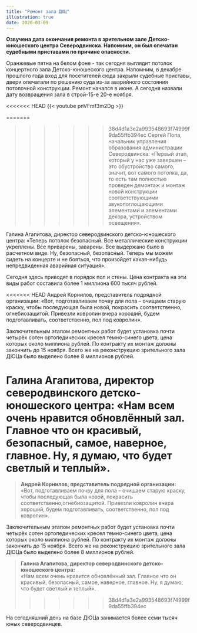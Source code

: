 ```yaml
---
title: "Ремонт зала ДЮЦ"
illustration: true
date: 2020-03-09
---
```


**Озвучена дата окончания ремонта в зрительном зале Детско-юношеского центра Северодвинска. Напомним, он был опечатан судебными приставами по причине опасности.**

<!--more-->

Оранжевые пятна на белом фоне - так сегодня выглядит потолок концертного зала Детско-юношеского центра. Напомним, в декабре прошлого года вход для посетителей сюда закрыли судебные приставы, двери опечатали по решению суда из-за аварийного состояния потолочной конструкции. Ремонт начался в июне. А сегодня назвали дату возвращения зала в строй-15-е 20-е ноября.

<<<<<<< HEAD
{{< youtube pnVFmf3m2Dg >}}

=======
>>>>>>> 38d4d1a3e2a993548693f74999f9da55ffb394ec
Сергей Попа, начальник управления образования администрации Северодвинска:
«Первый этап, который у нас уже завершен – это обустройство самого, значит, вот самого потолка, да, то есть там полностью проведен демонтаж и монтаж новой конструкции соответствующими звукопоглощающими элементами и элементами декора, устройством освещения».

Галина Агапитова, директор северодвинского детско-юношеского центра:
«Теперь потолок безопасный. Все металлические конструкции укреплены. Все приварены, заварены. Все выдержано было в расчетном виде. Ну, безопасный, безопасный. Теперь мы можем сидеть на концерте и не бояться, что произойдет какая-нибудь непредвиденная аварийная ситуация».

Сегодня здесь приводят в порядок пол и стены. Цена контракта на эти виды работ составила более 1 миллиона 600 тысяч рублей.

<<<<<<< HEAD
Андрей Корнилов, представитель подрядной организации:
«Вот, подготавливаем почву для пола – очищаем старую краску, чтобы последующая была новой, покрасить соответственно, огнебиозащитой. Привезли ковролин вчера хороший, будем подготавливать, соответственно, пол под ковролин».

Заключительным этапом ремонтных работ будет установка почти четырёх сотен ортопедических кресел темно-синего цвета, цена которых около миллиона рублей. По контракту их монтаж должны закончить до 15 ноября. Всего же на реконструкцию зрительного зала ДЮЦа было выделено более 8 миллионов рублей.

Галина Агапитова, директор северодвинского детско-юношеского центра:
«Нам всем очень нравится обновлённый зал. Главное что он красивый, безопасный, самое, наверное, главное. Ну, я думаю, что будет светлый и теплый».
=======
> **Андрей Корнилов, представитель подрядной организации:**  
> «Вот, подготавливаем почву для пола – очищаем старую краску, чтобы последующая была новой, покрасить соответственно,огнебиозащитой. Привезли ковролин вчера хороший, будем подготавливать, соответственно, пол под ковролин».

Заключительным этапом ремонтных работ будет установка почти четырёх сотен ортопедических кресел темно-синего цвета, цена которых около миллиона рублей. По контракту их монтаж должны закончить до 15 ноября. Всего же на реконструкцию зрительного зала ДЮЦа было выделено более 8 миллионов рублей.

> **Галина Агапитова, директор северодвинского детско-юношеского центра:**  
> «Нам всем очень нравится обновлённый зал. Главное что он красивый, безопасный, самое, наверное, главное. Ну, я думаю, что будет светлый и теплый».
>>>>>>> 38d4d1a3e2a993548693f74999f9da55ffb394ec

На сегодняшний день на базе ДЮЦа занимается более семи тысяч юных северодвинцев.